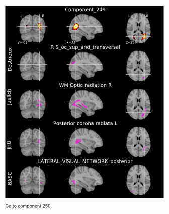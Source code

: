 ![249](preliminary/249.jpg "Component 249")

[Go to component 250](https://parietal-inria.github.io/MODL_atlas/256/250 "Component 250")
